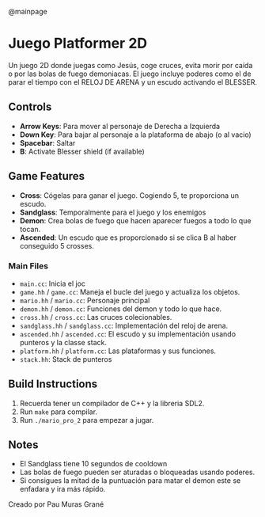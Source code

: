 @mainpage

# Juego Platformer 2D

Un juego 2D donde juegas como Jesús, coge cruces, evita morir por caída o por las bolas de fuego demoniacas. El juego incluye poderes como el de parar el tiempo con el RELOJ DE ARENA y un escudo activando el BLESSER.

## Controls

- **Arrow Keys**: Para mover al personaje de Derecha a Izquierda
- **Down Key**: Para bajar al personaje a la plataforma de abajo (o al vacio)
- **Spacebar**: Saltar
- **B**: Activate Blesser shield (if available)

## Game Features

- **Cross**: Cógelas para ganar el juego. Cogiendo 5, te proporciona un escudo.
- **Sandglass**: Temporalmente para el juego y los enemigos
- **Demon**: Crea bolas de fuego que hacen aparecer fuegos a todo lo que tocan.
- **Ascended**: Un escudo que es proporcionado si se clica B al haber conseguido 5 crosses.

### Main Files

- `main.cc`: Inicia el joc
- `game.hh` / `game.cc`: Maneja el bucle del juego y actualiza los objetos.
- `mario.hh` / `mario.cc`: Personaje principal
- `demon.hh` / `demon.cc`: Funciones del demon y todo lo que hace.
- `cross.hh` / `cross.cc`: Las cruces colecionables.
- `sandglass.hh` / `sandglass.cc`: Implementación del reloj de arena.
- `ascended.hh` / `ascended.cc`: El escudo y su implementación usando punteros y la classe stack.
- `platform.hh` / `platform.cc`: Las plataformas y sus funciones.
- `stack.hh`: Stack de punteros

## Build Instructions

1. Recuerda tener un compilador de C++ y la libreria SDL2.
2. Run `make` para compilar.
3. Run `./mario_pro_2` para empezar a jugar.

## Notes

- El Sandglass tiene 10 segundos de cooldown
- Las bolas de fuego pueden ser aturadas o bloqueadas usando poderes.
- Si consigues la mitad de la puntuación para matar el demon este se enfadara y ira más rápido.

Creado por Pau Muras Grané
